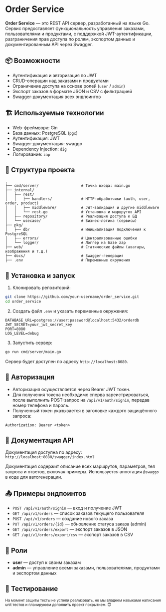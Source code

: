 # Order Service

**Order Service** — это REST API сервер, разработанный на языке Go. Сервис предоставляет функциональность управления заказами, пользователями и продуктами, с поддержкой JWT-аутентификации, разграничения прав доступа по ролям, экспортом данных и документированным API через Swagger.

## 📦 Возможности

- Аутентификация и авторизация по JWT
- CRUD-операции над заказами и продуктами
- Ограничение доступа на основе ролей (`user` / `admin`)
- Экспорт заказов в формате JSON и CSV с фильтрацией
- Swagger-документация всех эндпоинтов

## 🏗️ Используемые технологии

- Web-фреймворк: Gin
- База данных: PostgreSQL (`pgx`)
- Аутентификация: JWT
- Swagger-документация: swaggo
- Dependency Injection: `dig`
- Логирование: `zap`

## 📁 Структура проекта
```
.
├── cmd/server/                   # Точка входа: main.go
├── internal/
│   ├── rest/
│   │   ├── handlers/             # HTTP-обработчики (auth, user, order, product)
│   │   ├── middleware/           # JWT-валидация и другие middleware
│   │   └── rest.go               # Установка и маршрутов API
│   ├── repository/               # Реализация доступа к БД
│   └── usecase/                  # Бизнес-логика (сервисы)
├── pkg/
│   ├── db/                       # Инициализация подключения к PostgreSQL
│   ├── errors/                   # Централизованные ошибки
│   └── logger/                   # Логгер на базе zap
├── web/                          # Статические файлы (аватары, изображения и т.д.)
├── docs/                         # Swagger-генерация
├── .env                          # Переменные окружения
```

## 🔧 Установка и запуск

1. Клонировать репозиторий:

```bash
git clone https://github.com/your-username/order_service.git
cd order_service
```

2. Создать файл `.env` и указать переменные окружения:

```
DATABASE_URL=postgres://user:password@localhost:5432/orderdb
JWT_SECRET=your_jwt_secret_key
PORT=8080
LOG_LEVEL=debug
```

3. Запустить сервер:

```bash
go run cmd/server/main.go
```

Сервер будет доступен по адресу `http://localhost:8080`.

## 🔐 Авторизация

- Авторизация осуществляется через Bearer JWT токен.
- Для получения токена необходимо сперва зареистрироваться, после выполнить POST-запрос на `/api/v1/auth/signin`, передав номер телефона и пароль.
- Полученный токен указывается в заголовке каждого защищённого запроса:

```
Authorization: Bearer <token>
```

## 📘 Документация API

Документация доступна по адресу:  
`http://localhost:8080/swagger/index.html`

Документация содержит описание всех маршрутов, параметров, тел запроса и ответов, включая примеры. Используется аннотация `@swaggo` в коде для автогенерации.

## 📤 Примеры эндпоинтов

- `POST /api/v1/auth/signin` — вход и получение JWT
- `GET /api/v1/orders` — список заказов текущего пользователя
- `POST /api/v1/orders` — создание нового заказа
- `PUT /api/v1/orders/{id}` — обновление статуса заказа (admin)
- `GET /api/v1/orders/export` — экспорт заказов в JSON
- `GET /api/v1/orders/export/csv` — экспорт заказов в CSV

## 👤 Роли

- **user** — доступ к своим заказам
- **admin** — управление всеми заказами, пользователями, продуктами и экспортом данных

## 🧪 Тестирование

<sub>На момент защиты тесты не успели реализовать, но мы владеем навыками написания unit тестов и планируюем дополнить проект покрытием. 😇</sub>
